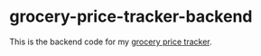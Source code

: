 # grocery-price-tracker-backend

This is the backend code for my [grocery price tracker](https://github.com/Jordon-L/grocery-price-tracker).
